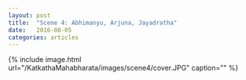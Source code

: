 ```yaml
---
layout: post
title:  "Scene 4: Abhimanyu, Arjuna, Jayadratha"
date:   2016-08-05
categories: articles
---
```


{% include image.html url="/KatkathaMahabharata/images/scene4/cover.JPG" caption="" %}